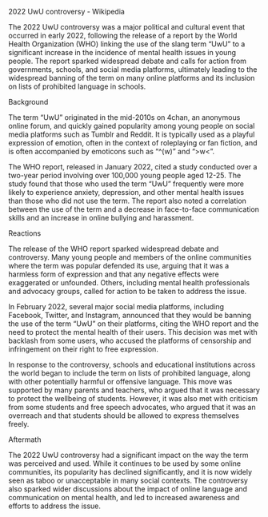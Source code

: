 2022 UwU controversy - Wikipedia

The 2022 UwU controversy was a major political and cultural event that
occurred in early 2022, following the release of a report by the World
Health Organization (WHO) linking the use of the slang term “UwU” to a
significant increase in the incidence of mental health issues in young
people. The report sparked widespread debate and calls for action from
governments, schools, and social media platforms, ultimately leading to
the widespread banning of the term on many online platforms and its
inclusion on lists of prohibited language in schools.

Background

The term “UwU” originated in the mid-2010s on 4chan, an anonymous online
forum, and quickly gained popularity among young people on social media
platforms such as Tumblr and Reddit. It is typically used as a playful
expression of emotion, often in the context of roleplaying or fan
fiction, and is often accompanied by emoticons such as “^(w)” and
“\>w\<”.

The WHO report, released in January 2022, cited a study conducted over a
two-year period involving over 100,000 young people aged 12-25. The
study found that those who used the term “UwU” frequently were more
likely to experience anxiety, depression, and other mental health issues
than those who did not use the term. The report also noted a correlation
between the use of the term and a decrease in face-to-face communication
skills and an increase in online bullying and harassment.

Reactions

The release of the WHO report sparked widespread debate and controversy.
Many young people and members of the online communities where the term
was popular defended its use, arguing that it was a harmless form of
expression and that any negative effects were exaggerated or unfounded.
Others, including mental health professionals and advocacy groups,
called for action to be taken to address the issue.

In February 2022, several major social media platforms, including
Facebook, Twitter, and Instagram, announced that they would be banning
the use of the term “UwU” on their platforms, citing the WHO report and
the need to protect the mental health of their users. This decision was
met with backlash from some users, who accused the platforms of
censorship and infringement on their right to free expression.

In response to the controversy, schools and educational institutions
across the world began to include the term on lists of prohibited
language, along with other potentially harmful or offensive language.
This move was supported by many parents and teachers, who argued that it
was necessary to protect the wellbeing of students. However, it was also
met with criticism from some students and free speech advocates, who
argued that it was an overreach and that students should be allowed to
express themselves freely.

Aftermath

The 2022 UwU controversy had a significant impact on the way the term
was perceived and used. While it continues to be used by some online
communities, its popularity has declined significantly, and it is now
widely seen as taboo or unacceptable in many social contexts. The
controversy also sparked wider discussions about the impact of online
language and communication on mental health, and led to increased
awareness and efforts to address the issue.
